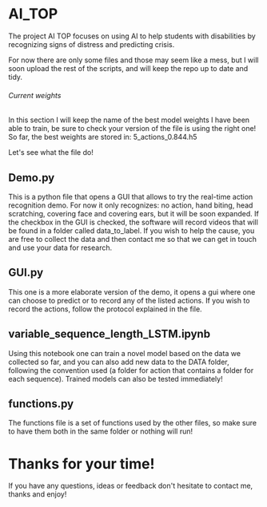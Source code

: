 # AI_TOP
The project AI TOP focuses on using AI to help students with disabilities by recognizing signs of distress and predicting crisis.

For now there are only some files and those may seem like a mess, but I will soon upload the rest of the scripts, and will keep the repo up to date and tidy.

###### Current weights
In this section I will keep the name of the best model weights I have been able to train, be sure to check your version of the file is using the right one!
So far, the best weights are stored in: 5_actions_0.844.h5

Let's see what the file do!

## Demo.py
This is a python file that opens a GUI that allows to try the real-time action recognition demo. For now it only recognizes: no action, hand biting, head scratching, covering face and covering ears, but it will be soon expanded. If the checkbox in the GUI is checked, the software will record videos that will be found in a folder called data_to_label. If you wish to help the cause, you are free to collect the data and then contact me so that we can get in touch and use your data for research.

## GUI.py
This one is a more elaborate version of the demo, it opens a gui where one can choose to predict or to record any of the listed actions. If you wish to record the actions, follow the protocol explained in the file.

## variable_sequence_length_LSTM.ipynb
Using this notebook one can train a novel model based on the data we collected so far, and you can also add new data to the DATA folder, following the convention used (a folder for action that contains a folder for each sequence). Trained models can also be tested immediately!

## functions.py
The functions file is a set of functions used by the other files, so make sure to have them both in the same folder or nothing will run!

# Thanks for your time!
If you have any questions, ideas or feedback don't hesitate to contact me, thanks and enjoy!
